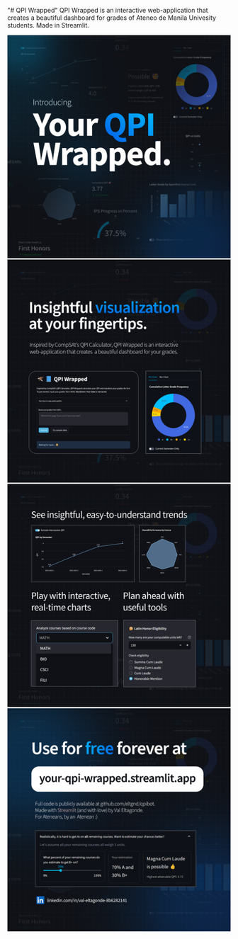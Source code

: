 "# QPI Wrapped" 
QPI Wrapped is an interactive web-application that creates a beautiful dashboard for grades of Ateneo de Manila Univesity students.
Made in Streamlit.

![Image](Promotion/Facebook-1.png)
![Image](Promotion/Facebook-2.png)
![Image](Promotion/Facebook-3.png)
![Image](Promotion/Facebook-4.png)
